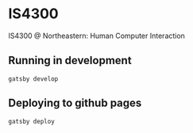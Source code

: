 # IS4300
IS4300 @ Northeastern: Human Computer Interaction

## Running in development
`gatsby develop`

## Deploying to github pages
`gatsby deploy`
